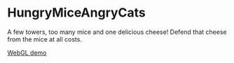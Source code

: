# HungryMiceAngryCats

A few towers, too many mice and one delicious cheese! Defend that cheese from the mice at all costs. 

[WebGL demo](https://ludovical.github.io/HungryMiceAngryCats/)
